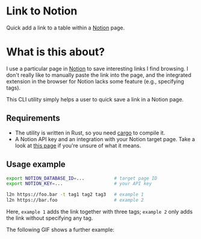 # Link to Notion

Quick add a link to a table within a [Notion](https://www.notion.so/) page.

# What is this about?

I use a particular page in [Notion](https://www.notion.so/) to save interesting links I find browsing. I don't really like to manually paste the link into the page, and the integrated extension in the browser for Notion lacks some feature (e.g., specifying tags).

This CLI utility simply helps a user to quick save a link in a Notion page.

## Requirements

- The utility is written in Rust, so you need [cargo](https://crates.io/) to compile it.
- A Notion API key and an integration with your Notion target page. Take a look at [this page](https://developers.notion.com/docs/getting-started) if you're unsure of what it means.

## Usage example

```bash
export NOTION_DATABASE_ID=...           # target page ID
export NOTION_KEY=...                   # your API key

l2n https://foo.bar -t tag1 tag2 tag3   # example 1
l2n https://bar.foo                     # example 2
```

Here, `example 1` adds the link together with three tags; `example 2` only adds the link without specifying any tag.

The following GIF shows a further example: